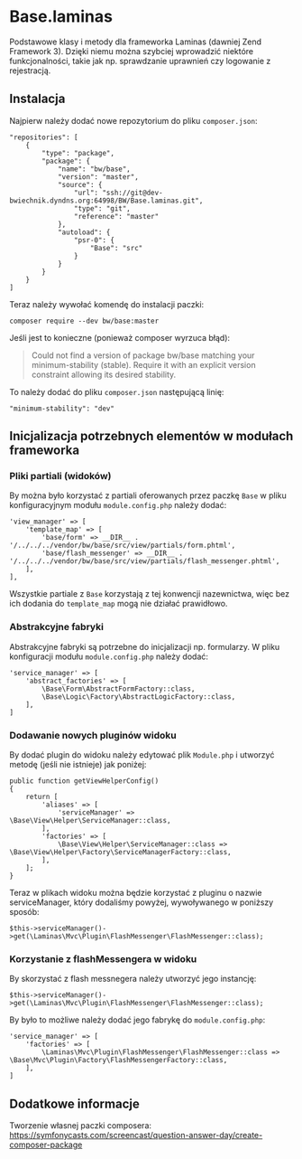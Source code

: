 # Base.laminas

Podstawowe klasy i metody dla frameworka Laminas (dawniej Zend Framework 3).
Dzięki niemu można szybciej wprowadzić niektóre funkcjonalności, takie jak np. sprawdzanie uprawnień czy logowanie z rejestracją.

## Instalacja

Najpierw należy dodać nowe repozytorium do pliku `composer.json`:

```
"repositories": [
    {
        "type": "package",
        "package": {
            "name": "bw/base",
            "version": "master",
            "source": {
                "url": "ssh://git@dev-bwiechnik.dyndns.org:64998/BW/Base.laminas.git",
                "type": "git",
                "reference": "master"
            },
            "autoload": {
                "psr-0": {
                    "Base": "src"
                }
            }
        }
    }
]
```

Teraz należy wywołać komendę do instalacji paczki:

```
composer require --dev bw/base:master
```

Jeśli jest to konieczne (ponieważ composer wyrzuca błąd):

> Could not find a version of package bw/base matching your minimum-stability (stable). Require it with an explicit version constraint allowing its desired stability.

To należy dodać do pliku `composer.json` następującą linię:

```
"minimum-stability": "dev"
```

## Inicjalizacja potrzebnych elementów w modułach frameworka

### Pliki partiali (widoków)

By można było korzystać z partiali oferowanych przez paczkę `Base` w pliku konfiguracyjnym modułu `module.config.php` należy dodać:

```
'view_manager' => [
    'template_map' => [
        'base/form' => __DIR__ . '/../../../vendor/bw/base/src/view/partials/form.phtml',
        'base/flash_messenger' => __DIR__ . '/../../../vendor/bw/base/src/view/partials/flash_messenger.phtml',
    ],
],
```

Wszystkie partiale z `Base` korzystają z tej konwencji nazewnictwa, więc bez ich dodania do `template_map` mogą nie działać prawidłowo.

### Abstrakcyjne fabryki

Abstrakcyjne fabryki są potrzebne do inicjalizacji np. formularzy. W pliku konfiguracji modułu `module.config.php` należy dodać:

```
'service_manager' => [
    'abstract_factories' => [
        \Base\Form\AbstractFormFactory::class,
        \Base\Logic\Factory\AbstractLogicFactory::class,
    ],
]
```

### Dodawanie nowych pluginów widoku

By dodać plugin do widoku należy edytować plik `Module.php` i utworzyć metodę (jeśli nie istnieje) jak poniżej:

```
public function getViewHelperConfig()
{
    return [
        'aliases' => [
            'serviceManager' => \Base\View\Helper\ServiceManager::class,
        ],
        'factories' => [
            \Base\View\Helper\ServiceManager::class => \Base\View\Helper\Factory\ServiceManagerFactory::class,
        ],
    ];
}
```

Teraz w plikach widoku można będzie korzystać z pluginu o nazwie serviceManager, który dodaliśmy powyżej, wywoływanego w poniższy sposób:

```
$this->serviceManager()->get(\Laminas\Mvc\Plugin\FlashMessenger\FlashMessenger::class);
```

### Korzystanie z flashMessengera w widoku

By skorzystać z flash messnegera należy utworzyć jego instancję:

```
$this->serviceManager()->get(\Laminas\Mvc\Plugin\FlashMessenger\FlashMessenger::class);
```

By było to możliwe należy dodać jego fabrykę do `module.config.php`:

```
'service_manager' => [
    'factories' => [
        \Laminas\Mvc\Plugin\FlashMessenger\FlashMessenger::class => \Base\Mvc\Plugin\Factory\FlashMessengerFactory::class,
    ],
]
```

## Dodatkowe informacje

Tworzenie własnej paczki composera:
https://symfonycasts.com/screencast/question-answer-day/create-composer-package